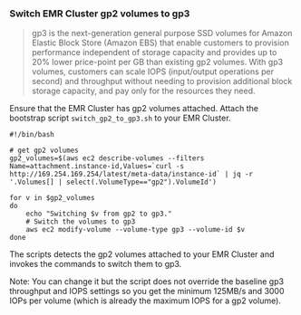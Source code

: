 
### Switch EMR Cluster gp2 volumes to gp3

>  gp3 is the next-generation general purpose SSD volumes for Amazon Elastic Block Store (Amazon EBS) that enable customers to provision performance independent of storage capacity and provides up to 20% lower price-point per GB than existing gp2 volumes. With gp3 volumes, customers can scale IOPS (input/output operations per second) and throughput without needing to provision additional block storage capacity, and pay only for the resources they need.  

Ensure that the EMR Cluster has gp2 volumes attached. Attach the bootstrap script `switch_gp2_to_gp3.sh` to your EMR Cluster. 

```
#!/bin/bash

# get gp2 volumes
gp2_volumes=$(aws ec2 describe-volumes --filters Name=attachment.instance-id,Values=`curl -s http://169.254.169.254/latest/meta-data/instance-id` | jq -r '.Volumes[] | select(.VolumeType=="gp2").VolumeId')

for v in $gp2_volumes
do
	echo "Switching $v from gp2 to gp3."
	# Switch the volumes to gp3
	aws ec2 modify-volume --volume-type gp3 --volume-id $v
done

``` 

The scripts detects the gp2 volumes attached to your EMR Cluster and invokes the commands to switch them to gp3.

Note: You can change it but the script does not override the baseline gp3 throughput and IOPS settings so you get the minimum 125MB/s and 3000 IOPs per volume (which is already the maximum IOPS for a gp2 volume).

